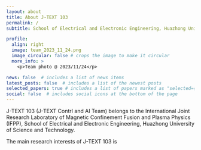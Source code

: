 ```yaml
---
layout: about
title: About J-TEXT 103
permalink: /
subtitle: School of Electrical and Electronic Engineering, Huazhong University of Science and Technology

profile:
  align: right
  image: team_2023_11_24.png
  image_circular: false # crops the image to make it circular
  more_info: >
    <p>Team photo @ 2023/11/24</p>

news: false  # includes a list of news items
latest_posts: false  # includes a list of the newest posts
selected_papers: true # includes a list of papers marked as "selected={true}"
social: false  # includes social icons at the bottom of the page
---
```


J-TEXT 103 (J-TEXT Contrl and AI Team) belongs to the International Joint Research Laboratory of Magnetic Confinement Fusion and Plasma Physics (IFPP), School of Electrical and Electronic Engineering, Huazhong University of Science and Technology.

The main research interests of J-TEXT 103 is 